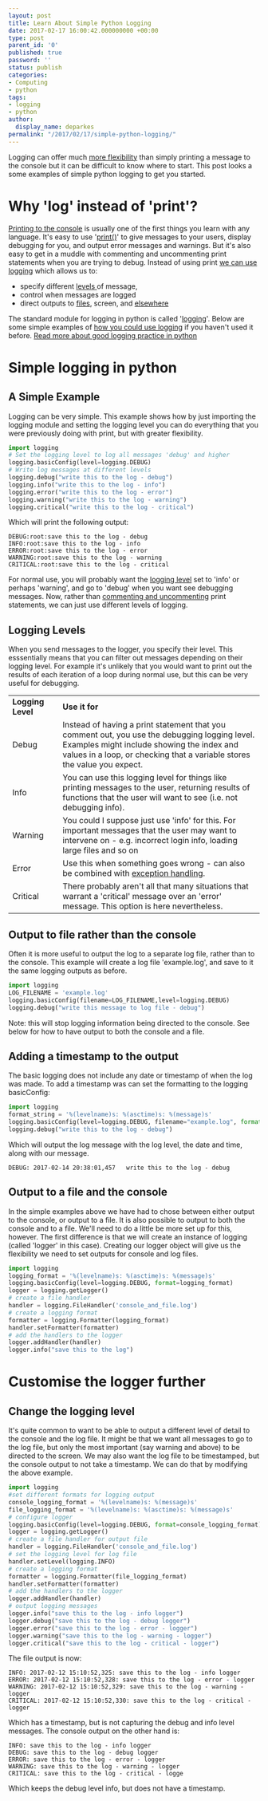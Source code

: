 ```yaml
---
layout: post
title: Learn About Simple Python Logging
date: 2017-02-17 16:00:42.000000000 +00:00
type: post
parent_id: '0'
published: true
password: ''
status: publish
categories:
- Computing
- python
tags:
- logging
- python
author:
  display_name: deparkes
permalink: "/2017/02/17/simple-python-logging/"
---
```

Logging can offer much <a href="https://stackoverflow.com/questions/6918493/in-python-why-use-logging-instead-of-print">more flexibility</a> than simply printing a message to the console but it can be difficult to know where to start. This post looks a some examples of simple python logging to get you started.
<h1>Why 'log' instead of 'print'?</h1>
<a href="https://en.wikipedia.org/wiki/%22Hello,_World!%22_program">Printing to the console</a> is usually one of the first things you learn with any language. It's easy to use '<a href="https://docs.python.org/3/library/functions.html#print">print()</a>' to give messages to your users, display debugging for you, and output error messages and warnings.
But it's also easy to get in a muddle with commenting and uncommenting print statements when you are trying to debug.
Instead of using print <a href="https://www.loggly.com/blog/4-reasons-a-python-logging-library-is-much-better-than-putting-print-statements-everywhere/">we can use logging</a> which allows us to:
<ul>
<li>specify different <a href="https://docs.python.org/3/library/logging.html#levels">levels </a>of message,</li>
<li>control when messages are logged</li>
<li>direct outputs to <a href="https://stackoverflow.com/questions/6386698/using-the-logging-python-class-to-write-to-a-file">files</a>, screen, and <a href="https://docs.python.org/3/library/logging.handlers.html">elsewhere</a>
</li>
</ul>
The standard module for logging in python is called '<a href="https://docs.python.org/3/library/logging.html">logging</a>'. Below are some simple examples of <a href="https://pymotw.com/2/logging/">how you could use logging</a> if you haven't used it before.
<a href="https://fangpenlin.com/posts/2012/08/26/good-logging-practice-in-python/">Read more about good logging practice in python </a>
<h1><b>Simple logging in python</b></h1>
<h2><b>A Simple Example</b></h2>
Logging can be very simple. This example shows how by just importing the logging module and setting the logging level you can do everything that you were previously doing with print, but with greater flexibility.

```python
import logging
# Set the logging level to log all messages 'debug' and higher
logging.basicConfig(level=logging.DEBUG)
# Write log messages at different levels
logging.debug("write this to the log - debug")
logging.info("write this to the log - info")
logging.error("write this to the log - error")
logging.warning("write this to the log - warning")
logging.critical("write this to the log - critical")
```

Which will print the following output:

```
DEBUG:root:save this to the log - debug
INFO:root:save this to the log - info
ERROR:root:save this to the log - error
WARNING:root:save this to the log - warning
CRITICAL:root:save this to the log - critical
```

For normal use, you will probably want the <a href="https://docs.python.org/3/library/logging.html#levels">logging level</a> set to 'info' or perhaps 'warning', and go to 'debug' when you want see debugging messages.
Now, rather than <a href="https://www.loggly.com/blog/4-reasons-a-python-logging-library-is-much-better-than-putting-print-statements-everywhere/">commenting and uncommenting</a> print statements, we can just use different levels of logging.
<h2>Logging Levels</h2>
When you send messages to the logger, you specify their level. This esssentially means that you can filter out messages depending on their logging level. For example it's unlikely that you would want to print out the results of each iteration of a loop during normal use, but this can be very useful for debugging.
<table>
<tbody>
<tr>
<td width="20%"><strong>Logging Level
</strong></td>
<td><strong>Use it for</strong></td>
</tr>
<tr>
<td>Debug</td>
<td>Instead of having a print statement that you comment out, you use the debugging logging level. Examples might include showing the index and values in a loop, or checking that a variable stores the value you expect.</td>
</tr>
<tr>
<td>Info</td>
<td>You can use this logging level for things like printing messages to the user, returning results of functions that the user will want to see (i.e. not debugging info).</td>
</tr>
<tr>
<td>Warning</td>
<td>You could I suppose just use 'info' for this. For important messages that the user may want to intervene on - e.g. incorrect login info, loading large files and so on</td>
</tr>
<tr>
<td>Error</td>
<td>Use this when something goes wrong - can also be combined with <a href="https://docs.python.org/3/library/logging.html#logging.Logger.exception">exception handling</a>.</td>
</tr>
<tr>
<td>Critical</td>
<td>There probably aren't all that many situations that warrant a 'critical' message over an 'error' message. This option is here nevertheless.</td>
</tr>
</tbody>
</table>
<h2><b>Output to file rather than the console</b></h2>
Often it is more useful to output the log to a separate log file, rather than to the console. This example will create a log file 'example.log', and save to it the same logging outputs as before.

```python
import logging
LOG_FILENAME = 'example.log'
logging.basicConfig(filename=LOG_FILENAME,level=logging.DEBUG)
logging.debug("write this message to log file - debug")
```

Note: this will stop logging information being directed to the console. See below for how to have output to both the console and a file.
<h2><b>Adding a timestamp to the output</b></h2>
The basic logging does not include any date or timestamp of when the log was made. To add a timestamp was can set the formatting to the logging basicConfig:

```python
import logging
format_string = '%(levelname)s: %(asctime)s: %(message)s'
logging.basicConfig(level=logging.DEBUG, filename="example.log", format=format_string)
logging.debug("write this to the log - debug")
```

Which will output the log message with the log level, the date and time, along with our message.

```
DEBUG: 2017-02-14 20:38:01,457   write this to the log - debug
```

<h2><b>Output to a file and the console</b></h2>
In the simple examples above we have had to chose between either output to the console, or output to a file. It is also possible to output to both the console and to a file. We'll need to do a little be more set up for this, however.
The first difference is that we will create an instance of logging (called 'logger' in this case). Creating our logger object will give us the flexibility we need to set outputs for console and log files.

```python
import logging
logging_format = '%(levelname)s: %(asctime)s: %(message)s'
logging.basicConfig(level=logging.DEBUG, format=logging_format)
logger = logging.getLogger()
# create a file handler
handler = logging.FileHandler('console_and_file.log')
# create a logging format
formatter = logging.Formatter(logging_format)
handler.setFormatter(formatter)
# add the handlers to the logger
logger.addHandler(handler)
logger.info("save this to the log")
```

<h1><b>Customise the logger further</b></h1>
<h2>Change the logging level</h2>
It's quite common to want to be able to output a different level of detail to the console and the log file. It might be that we want all messages to go to the log file, but only the most important (say warning and above) to be directed to the screen. We may also want the log file to be timestamped, but the console output to not take a timestamp. We can do that by modifying the above example.

```python
import logging
#set different formats for logging output
console_logging_format = '%(levelname)s: %(message)s'
file_logging_format = '%(levelname)s: %(asctime)s: %(message)s'
# configure logger
logging.basicConfig(level=logging.DEBUG, format=console_logging_format)
logger = logging.getLogger()
# create a file handler for output file
handler = logging.FileHandler('console_and_file.log')
# set the logging level for log file
handler.setLevel(logging.INFO)
# create a logging format
formatter = logging.Formatter(file_logging_format)
handler.setFormatter(formatter)
# add the handlers to the logger
logger.addHandler(handler)
# output logging messages
logger.info("save this to the log - info logger")
logger.debug("save this to the log - debug logger")
logger.error("save this to the log - error - logger")
logger.warning("save this to the log - warning - logger")
logger.critical("save this to the log - critical - logger")
```

The file output is now:

```
INFO: 2017-02-12 15:10:52,325: save this to the log - info logger
ERROR: 2017-02-12 15:10:52,328: save this to the log - error - logger
WARNING: 2017-02-12 15:10:52,329: save this to the log - warning - logger
CRITICAL: 2017-02-12 15:10:52,330: save this to the log - critical - logger
```

Which has a timestamp, but is not capturing the debug and info level messages.
The console output on the other hand is:

```
INFO: save this to the log - info logger
DEBUG: save this to the log - debug logger
ERROR: save this to the log - error - logger
WARNING: save this to the log - warning - logger
CRITICAL: save this to the log - critical - logge
```

Which keeps the debug level info, but does not have a timestamp.
